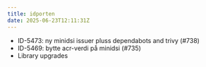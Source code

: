 ```yaml
---
title: idporten
date: 2025-06-23T12:11:31Z
---
```

- ID-5473: ny minidsi issuer pluss dependabots and trivy (#738)
- ID-5469: bytte acr-verdi på minidsi (#735)
- Library upgrades

